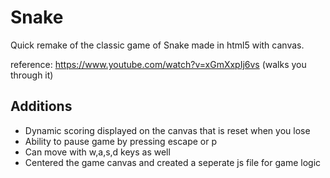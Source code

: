 # Snake

Quick remake of the classic game of Snake made in html5 with canvas.

reference: https://www.youtube.com/watch?v=xGmXxpIj6vs (walks you through it)

## Additions ##

* Dynamic scoring displayed on the canvas that is reset when you lose
* Ability to pause game by pressing escape or p
* Can move with w,a,s,d keys as well
* Centered the game canvas and created a seperate js file for game logic 
